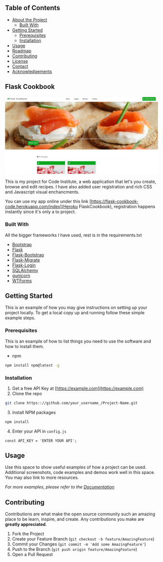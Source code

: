<!-- TABLE OF CONTENTS -->
## Table of Contents

* [About the Project](#about-the-project)
  * [Built With](#built-with)
* [Getting Started](#getting-started)
  * [Prerequisites](#prerequisites)
  * [Installation](#installation)
* [Usage](#usage)
* [Roadmap](#roadmap)
* [Contributing](#contributing)
* [License](#license)
* [Contact](#contact)
* [Acknowledgements](#acknowledgements)



<!-- ABOUT THE PROJECT -->
## Flask Cookbook

![Drag Racing](app/static/img/FlaskCookBook.png)

This is my project for Code Institute, a web application that let's you create, browse and edit recipes. I have also added user registration and rich CSS and Javascript visual enchancments.  

You can use my app online under this link [https://flask-cookbook-code.herokuapp.com/index](Heroku FlaskCookbook), registration happens instantly since it's only a to project.

### Built With
All the bigger frameworks I have used, rest is in the requirements.txt
* [Bootstrap](https://getbootstrap.com)
* [Flask](https://jquery.com)
* [Flask-Bootstrap](https://laravel.com)
* [Flask-Migrate](https://laravel.com)
* [Flask-Login](https://laravel.com)
* [SQLAlchemy](https://laravel.com)
* [gunicorn](https://laravel.com)
* [WTForms](https://laravel.com)



<!-- GETTING STARTED -->
## Getting Started

This is an example of how you may give instructions on setting up your project locally.
To get a local copy up and running follow these simple example steps.

### Prerequisites

This is an example of how to list things you need to use the software and how to install them.
* npm
```sh
npm install npm@latest -g
```

### Installation

1. Get a free API Key at [https://example.com](https://example.com)
2. Clone the repo
```sh
git clone https:://github.com/your_username_/Project-Name.git
```
3. Install NPM packages
```sh
npm install
```
4. Enter your API in `config.js`
```JS
const API_KEY = 'ENTER YOUR API';
```



<!-- USAGE EXAMPLES -->
## Usage

Use this space to show useful examples of how a project can be used. Additional screenshots, code examples and demos work well in this space. You may also link to more resources.

_For more examples, please refer to the [Documentation](https://example.com)_




<!-- CONTRIBUTING -->
## Contributing

Contributions are what make the open source community such an amazing place to be learn, inspire, and create. Any contributions you make are **greatly appreciated**.

1. Fork the Project
2. Create your Feature Branch (`git checkout -b feature/AmazingFeature`)
3. Commit your Changes (`git commit -m 'Add some AmazingFeature'`)
4. Push to the Branch (`git push origin feature/AmazingFeature`)
5. Open a Pull Request


